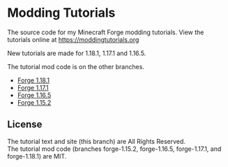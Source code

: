 # Modding Tutorials

The source code for my Minecraft Forge modding tutorials. View the tutorials online at https://moddingtutorials.org 

New tutorials are made for 1.18.1, 1.17.1 and 1.16.5.  

The tutorial mod code is on the other branches. 
- [Forge 1.18.1](https://github.com/LukeGrahamLandryMC/modding-tutorials/tree/forge-1.18.1)
- [Forge 1.17.1](https://github.com/LukeGrahamLandryMC/modding-tutorials/tree/forge-1.17.1)
- [Forge 1.16.5](https://github.com/LukeGrahamLandryMC/modding-tutorials/tree/forge-1.16.5)
- [Forge 1.15.2](https://github.com/LukeGrahamLandryMC/modding-tutorials/tree/forge-1.15.2)

## License 

The tutorial text and site (this branch) are All Rights Reserved.  
The tutorial mod code (branches forge-1.15.2, forge-1.16.5, forge-1.17.1, and forge-1.18.1) are MIT. 
